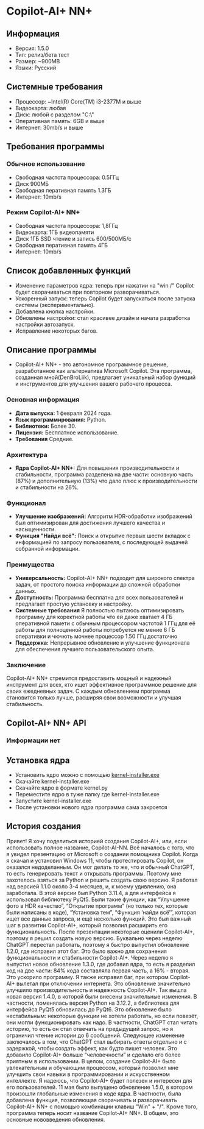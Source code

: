 # Copilot-AI+ NN+

## Информация

- Версия: 1.5.0
- Тип: релиз/бета тест
- Размер: ~900MB
- Языки: Русский

## Системные требования

- Процессор: ~Intel(R) Core(TM) i3-2377M и выше
- Видеокарта: любая
- Диск: любой с разделом "C:\\"
- Оперативная память: 6GB и выше
- Интернет: 30mb/s и выше

## Требования программы
### Обычное использование
- Свободная частота процессора: 0.5ГГц
- Диск 900МБ
- Свободная перативная память 1.3ГБ
- Интернет: 10mb/s

### Режим Copilot-AI+ NN+
- Свободная частота процессора: 1,8ГГц
- Видеокарта: 1ГБ видеопамяти
- Диск 1ГБ SSD чтение и запись 600/500МБ/с
- Свободная перативная память 4ГБ
- Интернет: 10mb/s

## Список добавленных функций
- Изменение параметров ядра: теперь при нажатии на "win /" Copilot будет сворачиваться при повторном разворачиваться.
- Ускоренный запуск: теперь Copilot будет запускаться после запуска системы (экспериментально).
- Добавлена кнопка настройки.
- Обновлены настройки: стал красивее дизайн и начата разработка настройки автозапуск.
- Исправление некоторых багов.

## Описание программы
- Copilot-AI+ NN+ - это автономное программное решение, разработанное как альтернатива Microsoft Copilot. Эта программа, созданная мной(DenBroLiik), предлагает уникальный набор функций и инструментов для улучшения вашего рабочего процесса.

### Основная информация
- **Дата выпуска:** 1 февраля 2024 года.
- **Язык программирования:** Python.
- **Библиотеки:** Более 30.
- **Лицензия:** Бесплатное использование.
- **Требования** Средние.
### Архитектура
- **Ядра Copilot-AI+ NN+:** Для повышения производительности и стабильности, программа разделена на две части: основную часть (87%) и дополнительную (13%) что дало плюс к производительности и стабильности на 26%.
### Функционал
- **Улучшение изображений:** Алгоритм HDR-обработки изображений был оптимизирован для достижения лучшего качества и насыщенности.
- **Функция "Найди всё":** Поиск и открытие первых шести вкладок с информацией по запросу пользователя, с последующей выдачей собранной информации.
### Преимущества
- **Универсальность:** Copilot-AI+ NN+ подходит для широкого спектра задач, от простого поиска информации до сложной обработки данных.
- **Доступность:** Программа бесплатна для всех пользователей и предлагает простую установку и настройку. 
- **Системные требования** Я полностью пытаюсь оптимизировать программу для коректной работы что ей даже хватает 4 ГБ оперативной памети с обычным процессором частотой 1 ГГц для её работы для полноценной работы потребуется не мение 6 ГБ оперативки и чючють мочнее процессор 1.50 ГГц достаточно
- **Поддержка:** Непрерывное обновление и улучшение функционала для обеспечения лучшего пользовательского опыта.
### Заключение
Copilot-AI+ NN+ стремится предоставить мощный и надежный инструмент для всех, кто ищет эффективное программное решение для своих ежедневных задач. С каждым обновлением программа становится только лучше, расширяя свои возможности и улучшая стабильность.

## Copilot-AI+ NN+ API

### Информации нет

## Установка ядра

- Установить ядро можно с помощью [kernel-installer.exe](kernel-installer.exe)
- Скачайте kernel-installer.exe
- Скачайте ядро в формате kernel.py
- Переместите ядро в туже папку где kernel-installer.exe
- Запустите kernel-installer.exe
- После установки нового ядра программа сама закроется


## История создания
Привет! Я хочу поделиться историей создания Copilot-AI+, или, если использовать полное название, Copilot-AI-NN.
Всё началось с того, что я увидел презентацию от Microsoft о создании помощника Copilot. Когда я скачал и установил Windows 11, чтобы протестировать Copilot, он оказался недоделанным. Он мог делать то же, что и обычный ChatGPT, то есть генерировать текст и открывать программы. Поэтому мне захотелось взяться за Python и решить создать свою версию.
Я работал над версией 1.1.0 около 3-4 месяцев, и, к моему удивлению, она заработала. В этой версии был Python 3.11.4, а для интерфейса я использовал библиотеку PyQt5. Были такие функции, как “Улучшение фото в HDR качество”, “Открытие программ” (но только тех, которые были написаны в коде), “Установка тем”, “Функция ‘найди всё’”, которая ищет все данные запроса, и ещё несколько функций. Это был важный шаг в развитии Copilot-AI+, который позволил расширить его функциональность.
После презентации некоторые оценили Copilot-AI+, поэтому я решил создать новую версию. Буквально через неделю ChatGPT перестал работать, поэтому я быстро выпустил обновление 1.2.0, где исправил этот баг. Это было важно для сохранения функциональности и стабильности Copilot-AI+.
Через неделю я выпустил новое обновление 1.3.0, где добавил ядра, то есть я разделил код на две части: 84% кода составляла первая часть, а 16% - вторая. Это ускорило программу. Я также исправил баг, при котором Copilot-AI+ вылетал при отключении интернета. Это обновление значительно улучшило производительность и надежность Copilot-AI+.
Так вышла новая версия 1.4.0, в которой были внесены значительные изменения. В частности, поменялась версия Python на 3.12.2, а библиотека для интерфейса PyQt5 обновилась до PyQt6. Это обновление было нестабильным: некоторые функции не хотели работать, но если повезёт, они могли функционировать как надо. В частности, ChatGPT стал читать историю, то есть он стал отвечать на предыдущий запрос, но я ограничил чтение истории до 6 сообщений. Следующее изменение заключалось в том, что ChatGPT стал выбирать ответы отдельно и с задержкой, чтобы создать эффект, как будто пишет человек. Это добавило Copilot-AI+ больше “человечности” и сделало его более приятным в использовании.
В целом, создание Copilot-AI+ было увлекательным и обучающим процессом, который позволил мне улучшить свои навыки в программировании и искусственном интеллекте. Я надеюсь, что Copilot-AI+ будет полезен и интересен для его пользователей.
11 мая было выпущено обновление 1.5.0, в котором произошли глобальные изменения в коде ядра. В частности, была добавлена функция, позволяющая сворачивать и разворачивать Copilot-AI+ NN+ с помощью комбинации клавиш "Win" + "/". Кроме того, программа теперь носит название Copilot-AI+ NN+. В общем, это основные нововведения обновления.
